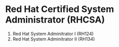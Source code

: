# Red Hat Certified System Administrator (RHCSA)

1. Red Hat System Adminitrator I (RH124)
2. Red Hat System Adminitrator II (RH134)
